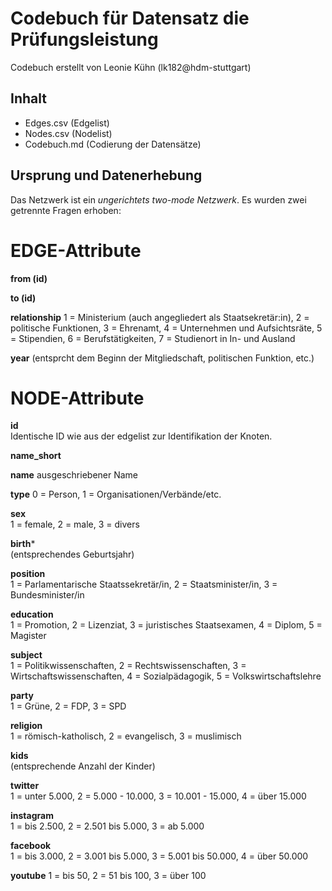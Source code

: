 # Codebuch für Datensatz die Prüfungsleistung #
Codebuch erstellt von Leonie Kühn (lk182@hdm-stuttgart)

## Inhalt
- Edges.csv (Edgelist)
- Nodes.csv (Nodelist)
- Codebuch.md (Codierung der Datensätze)

## Ursprung und Datenerhebung

Das Netzwerk ist ein *ungerichtets two-mode Netzwerk*. Es wurden zwei getrennte Fragen erhoben:


# EDGE-Attribute

**from (id)**  

**to (id)**  

**relationship**
1 = Ministerium (auch angegliedert als Staatsekretär:in), 2 = politische Funktionen, 3 = Ehrenamt, 4 = Unternehmen und Aufsichtsräte, 5 = Stipendien, 6 = Berufstätigkeiten, 7 = Studienort in In- und Ausland 

**year**
(entsprcht dem Beginn der Mitgliedschaft, politischen Funktion, etc.)


# NODE-Attribute  
  
**id**  
Identische ID wie aus der edgelist zur Identifikation der Knoten.

**name_short**

**name**
ausgeschriebener Name

**type**
0 = Person, 1 = Organisationen/Verbände/etc.

**sex**    
1 = female, 2 = male, 3 = divers
  
**birth***    
(entsprechendes Geburtsjahr)

**position**  
1 = Parlamentarische Staatssekretär/in, 2 = Staatsminister/in, 3 = Bundesminister/in  

**education**  
1 = Promotion, 2 = Lizenziat, 3 = juristisches Staatsexamen, 4 = Diplom, 5 = Magister

**subject**   
1 = Politikwissenschaften, 2 = Rechtswissenschaften, 3 = Wirtschaftswissenschaften, 4 = Sozialpädagogik, 5 = Volkswirtschaftslehre 

**party**   
1 = Grüne, 2 = FDP, 3 = SPD 

**religion**    
1 = römisch-katholisch, 2 = evangelisch, 3 = muslimisch  
  
**kids**    
(entsprechende Anzahl der Kinder)  

**twitter**  
1 = unter 5.000, 2 = 5.000 - 10.000, 3 = 10.001 - 15.000, 4 = über 15.000  
  
**instagram**    
1 = bis 2.500, 2 = 2.501 bis 5.000, 3 = ab 5.000  

**facebook**  
1 = bis 3.000, 2 = 3.001 bis 5.000, 3 = 5.001 bis 50.000, 4 = über 50.000    

**youtube** 
1 = bis 50, 2 = 51 bis 100, 3 = über 100

##

